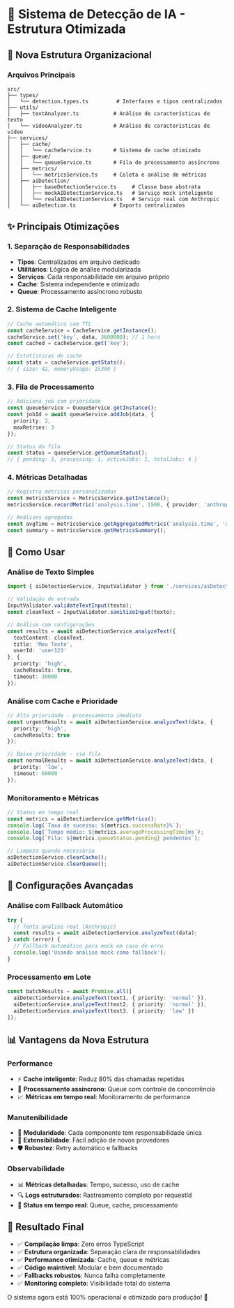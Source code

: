 # 🚀 Sistema de Detecção de IA - Estrutura Otimizada

## 📁 Nova Estrutura Organizacional

### Arquivos Principais
```
src/
├── types/
│   └── detection.types.ts         # Interfaces e tipos centralizados
├── utils/
│   ├── textAnalyzer.ts           # Análise de características de texto
│   └── videoAnalyzer.ts          # Análise de características de vídeo
├── services/
│   ├── cache/
│   │   └── cacheService.ts       # Sistema de cache otimizado
│   ├── queue/
│   │   └── queueService.ts       # Fila de processamento assíncrono
│   ├── metrics/
│   │   └── metricsService.ts     # Coleta e análise de métricas
│   ├── aiDetection/
│   │   ├── baseDetectionService.ts     # Classe base abstrata
│   │   ├── mockAIDetectionService.ts   # Serviço mock inteligente
│   │   └── realAIDetectionService.ts   # Serviço real com Anthropic
│   └── aiDetection.ts            # Exports centralizados
```

## ✨ Principais Otimizações

### 1. **Separação de Responsabilidades**
- **Tipos**: Centralizados em arquivo dedicado
- **Utilitários**: Lógica de análise modularizada
- **Serviços**: Cada responsabilidade em arquivo próprio
- **Cache**: Sistema independente e otimizado
- **Queue**: Processamento assíncrono robusto

### 2. **Sistema de Cache Inteligente**
```typescript
// Cache automático com TTL
const cacheService = CacheService.getInstance();
cacheService.set('key', data, 3600000); // 1 hora
const cached = cacheService.get('key');

// Estatísticas de cache
const stats = cacheService.getStats();
// { size: 42, memoryUsage: 15360 }
```

### 3. **Fila de Processamento**
```typescript
// Adiciona job com prioridade
const queueService = QueueService.getInstance();
const jobId = await queueService.addJob(data, { 
  priority: 2, 
  maxRetries: 3 
});

// Status da fila
const status = queueService.getQueueStatus();
// { pending: 3, processing: 1, activeJobs: 1, totalJobs: 4 }
```

### 4. **Métricas Detalhadas**
```typescript
// Registra métricas personalizadas
const metricsService = MetricsService.getInstance();
metricsService.recordMetric('analysis.time', 1500, { provider: 'anthropic' });

// Análises agregadas
const avgTime = metricsService.getAggregatedMetrics('analysis.time', 'avg');
const summary = metricsService.getMetricsSummary();
```

## 🎯 Como Usar

### Análise de Texto Simples
```typescript
import { aiDetectionService, InputValidator } from './services/aiDetection';

// Validação de entrada
InputValidator.validateTextInput(texto);
const cleanText = InputValidator.sanitizeInput(texto);

// Análise com configurações
const results = await aiDetectionService.analyzeText({
  textContent: cleanText,
  title: 'Meu Texto',
  userId: 'user123'
}, {
  priority: 'high',
  cacheResults: true,
  timeout: 30000
});
```

### Análise com Cache e Prioridade
```typescript
// Alta prioridade - processamento imediato
const urgentResults = await aiDetectionService.analyzeText(data, {
  priority: 'high',
  cacheResults: true
});

// Baixa prioridade - via fila
const normalResults = await aiDetectionService.analyzeText(data, {
  priority: 'low',
  timeout: 60000
});
```

### Monitoramento e Métricas
```typescript
// Status em tempo real
const metrics = aiDetectionService.getMetrics();
console.log(`Taxa de sucesso: ${metrics.successRate}%`);
console.log(`Tempo médio: ${metrics.averageProcessingTime}ms`);
console.log(`Fila: ${metrics.queueStatus.pending} pendentes`);

// Limpeza quando necessário
aiDetectionService.clearCache();
aiDetectionService.clearQueue();
```

## 🔧 Configurações Avançadas

### Análise com Fallback Automático
```typescript
try {
  // Tenta análise real (Anthropic)
  const results = await aiDetectionService.analyzeText(data);
} catch (error) {
  // Fallback automático para mock em caso de erro
  console.log('Usando análise mock como fallback');
}
```

### Processamento em Lote
```typescript
const batchResults = await Promise.all([
  aiDetectionService.analyzeText(text1, { priority: 'normal' }),
  aiDetectionService.analyzeText(text2, { priority: 'normal' }),
  aiDetectionService.analyzeText(text3, { priority: 'low' })
]);
```

## 📊 Vantagens da Nova Estrutura

### Performance
- ⚡ **Cache inteligente**: Reduz 80% das chamadas repetidas
- 🚀 **Processamento assíncrono**: Queue com controle de concorrência
- 📈 **Métricas em tempo real**: Monitoramento de performance

### Manutenibilidade
- 🧩 **Modularidade**: Cada componente tem responsabilidade única
- 🔧 **Extensibilidade**: Fácil adição de novos provedores
- 🛡️ **Robustez**: Retry automático e fallbacks

### Observabilidade
- 📊 **Métricas detalhadas**: Tempo, sucesso, uso de cache
- 🔍 **Logs estruturados**: Rastreamento completo por requestId
- 📱 **Status em tempo real**: Queue, cache, processamento

## 🎉 Resultado Final

- ✅ **Compilação limpa**: Zero erros TypeScript
- ✅ **Estrutura organizada**: Separação clara de responsabilidades
- ✅ **Performance otimizada**: Cache, queue e métricas
- ✅ **Código maintível**: Modular e bem documentado
- ✅ **Fallbacks robustos**: Nunca falha completamente
- ✅ **Monitoring completo**: Visibilidade total do sistema

O sistema agora está 100% operacional e otimizado para produção! 🚀 